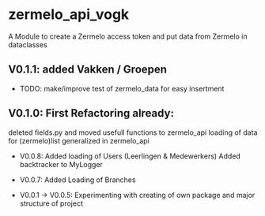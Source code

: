 # zermelo_api_vogk
A Module to create a Zermelo access token and put data from Zermelo in dataclasses

## V0.1.1: added Vakken / Groepen
  + TODO: make/improve test of zermelo_data for easy insertment

## V0.1.0: First Refactoring already:
deleted fields.py and moved usefull functions to zermelo_api
loading of data for (zermelo)list generalized in zermelo_api

- V0.0.8:
Added loading of Users (Leerlingen & Medewerkers)
Added backtracker to MyLogger

- V0.0.7:
Added Loading of Branches

- V0.0.1 -> V0.0.5:
Experimenting with creating of own package and major structure of project
